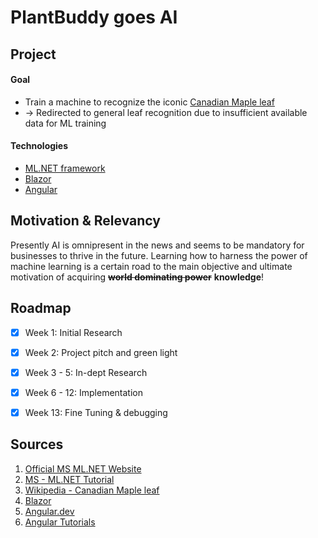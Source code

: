 # PlantBuddy goes AI


## Project
#### Goal 
- Train a machine to recognize the iconic [Canadian Maple leaf](https://en.m.wikipedia.org/wiki/File:Flag_of_Canada_%28leaf%29.svg)
- -> Redirected to general leaf recognition due to insufficient available data for ML training
  
#### Technologies 
- [ML.NET framework](https://dotnet.microsoft.com/en-us/apps/machinelearning-ai/ml-dotnet)
- [Blazor](https://dotnet.microsoft.com/en-us/apps/aspnet/web-apps/blazor)
- [Angular](https://angular.dev/)


## Motivation & Relevancy
Presently AI is omnipresent in the news and seems to be mandatory for businesses to thrive in the future.
Learning how to harness the power of machine learning is a certain road to the main objective and ultimate motivation of acquiring ~~**world dominating power**~~ **knowledge**! 

## Roadmap
  - [X] Week 1: Initial Research
  - [x] Week 2: Project pitch and green light
  - [x] Week 3 - 5: In-dept Research
  - [x] Week 6 - 12: Implementation
  - [x] Week 13: Fine Tuning & debugging


## Sources
1. [Official MS ML.NET Website](https://dotnet.microsoft.com/en-us/apps/machinelearning-ai/ml-dotnet)
2. [MS - ML.NET Tutorial](https://dotnet.microsoft.com/en-us/learn/ml-dotnet/get-started-tutorial/intro)
3. [Wikipedia - Canadian Maple leaf](https://en.m.wikipedia.org/wiki/File:Flag_of_Canada_%28leaf%29.svg)
4. [Blazor](https://dotnet.microsoft.com/en-us/apps/aspnet/web-apps/blazor)
5. [Angular.dev](https://angular.dev/)
6. [Angular Tutorials](https://angular.dev/tutorials)
